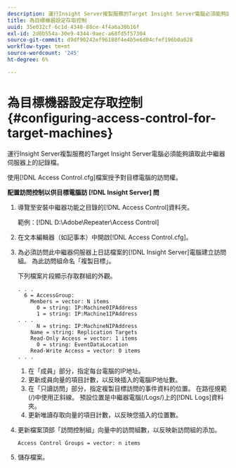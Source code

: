 ```yaml
---
description: 運行Insight Server複製服務的Target Insight Server電腦必須能夠讀取此中繼器伺服器上的記錄檔。
title: 為目標機器設定存取控制
uuid: 35e032cf-6c1d-4348-88ce-4f4a6a30b16f
exl-id: 2d0b554a-30e9-4344-9aec-a68fd5f57304
source-git-commit: d9df90242ef96188f4e4b5e6d04cfef196b0a628
workflow-type: tm+mt
source-wordcount: '245'
ht-degree: 6%

---
```


# 為目標機器設定存取控制{#configuring-access-control-for-target-machines}

運行Insight Server複製服務的Target Insight Server電腦必須能夠讀取此中繼器伺服器上的記錄檔。

使用[!DNL Access Control.cfg]檔案授予對目標電腦的訪問權。

**配置訪問控制以供目標電腦訪 [!DNL Insight Server] 問**

1. 導覽至安裝中繼器功能之目錄的[!DNL Access Control]資料夾。

   範例：[!DNL D:\Adobe\Repeater\Access Control]

1. 在文本編輯器（如記事本）中開啟[!DNL Access Control.cfg]。
1. 為必須訪問此中繼器伺服器上日誌檔案的[!DNL Insight Server]電腦建立訪問組。 為此訪問組命名「複製目標」。

   下列檔案片段顯示存取群組的外觀。

   ```
   . . . 
     6 = AccessGroup: 
       Members = vector: N items 
         0 = string: IP:Machine0IPAddress 
         1 = string: IP:Machine1IPAddress 
   . . . 
         N = string: IP:MachineNIPAddress 
       Name = string: Replication Targets 
       Read-Only Access = vector: 1 items 
         0 = string: EventDataLocation 
       Read-Write Access = vector: 0 items 
   . . .
   ```

   1. 在「成員」部分，指定每台電腦的IP地址。
   1. 更新成員向量的項目計數，以反映插入的電腦IP地址數。
   1. 在「只讀訪問」部分，指定複製目標訪問的事件資料的位置。 在路徑規範(/)中使用正斜線。 預設位置是中繼器電腦(/Logs/)上的[!DNL Logs]資料夾。
   1. 更新唯讀存取向量的項目計數，以反映您插入的位置數。

1. 更新檔案頂部「訪問控制組」向量中的訪問組數，以反映新訪問組的添加。

   ```
   Access Control Groups = vector: n items
   ```

1. 儲存檔案。
